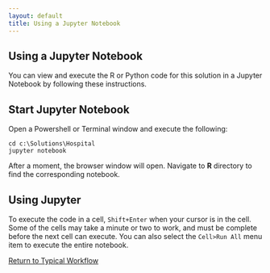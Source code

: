 ```yaml
---
layout: default
title: Using a Jupyter Notebook
---
```

## Using a Jupyter Notebook

You can view and execute the R or Python code for this solution in a Jupyter Notebook by following these instructions. 

## Start Jupyter Notebook

Open a Powershell or Terminal window and execute the following:

    cd c:\Solutions\Hospital
    jupyter notebook


After a moment, the browser window will open.  Navigate to **R** directory to find the corresponding notebook. 


## Using Jupyter

To execute the code in a cell, `Shift+Enter` when your cursor is in the cell.  Some of the cells may take a minute or two to work, and must be complete before the next cell can execute.  You can also select the `Cell>Run All` menu item to execute the entire notebook.

<a href="Typical.html#step2">Return to Typical Workflow<a>